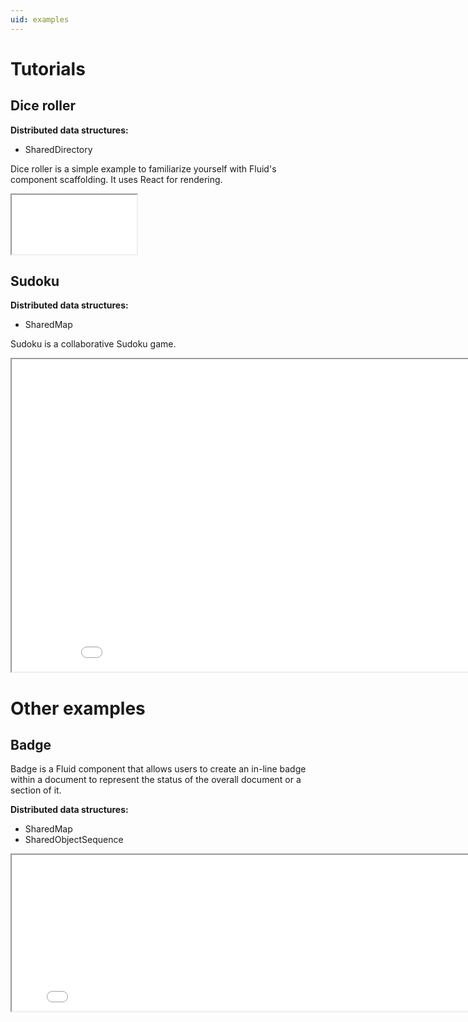```yaml
---
uid: examples
---
```


# Tutorials

## Dice roller

**Distributed data structures:**

- SharedDirectory

Dice roller is a simple example to familiarize yourself with Fluid's component scaffolding. It uses React for rendering.

<style>
  iframe#diceroller {
    height: 95px;
    width: 200px;
  }
</style>

<iframe id="diceroller" src="/fluid/diceroller.html"></iframe>

## Sudoku

**Distributed data structures:**

- SharedMap

Sudoku is a collaborative Sudoku game.

<style>
  iframe#sudoku {
    height: 500px;
    width: 910px;
  }
</style>

<iframe id="sudoku" src="/fluid/sudoku.html"></iframe>

# Other examples

## Badge

Badge is a Fluid component that allows users to create an in-line badge within a document to represent the status
of the overall document or a section of it.

**Distributed data structures:**

- SharedMap
- SharedObjectSequence

<style>
  iframe#badge {
    height: 250px;
    width: 800px;
  }
</style>

<iframe id="badge" src="/fluid/badge.html"></iframe>
